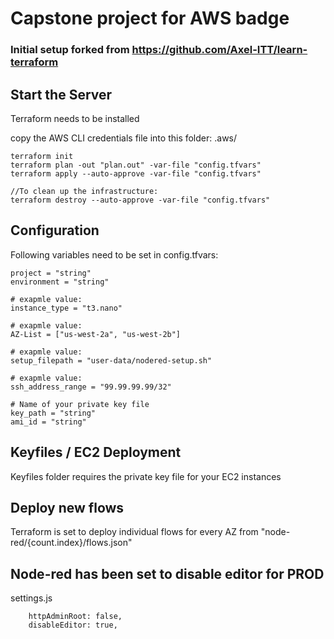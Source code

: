 # Capstone project for AWS badge
### Initial setup forked from https://github.com/Axel-ITT/learn-terraform


## Start the Server

Terraform needs to be installed

copy the AWS CLI credentials file into this folder: .aws/
```
terraform init
terraform plan -out "plan.out" -var-file "config.tfvars"
terraform apply --auto-approve -var-file "config.tfvars"

//To clean up the infrastructure:
terraform destroy --auto-approve -var-file "config.tfvars"
```

## Configuration

Following variables need to be set in config.tfvars:
```
project = "string"
environment = "string"

# exapmle value:
instance_type = "t3.nano"
 
# exapmle value:
AZ-List = ["us-west-2a", "us-west-2b"]

# exapmle value:
setup_filepath = "user-data/nodered-setup.sh"

# exapmle value:
ssh_address_range = "99.99.99.99/32"

# Name of your private key file
key_path = "string"
ami_id = "string"
```

## Keyfiles / EC2 Deployment

Keyfiles folder requires the private key file for your EC2 instances

## Deploy new flows

Terraform is set to deploy individual flows for every AZ from "node-red/{count.index}/flows.json"

## Node-red has been set to disable editor for PROD
settings.js
```
    httpAdminRoot: false,
    disableEditor: true,
```